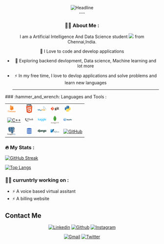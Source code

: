 
 <div align=center>
        <img src="https://readme-typing-svg.herokuapp.com?color=%236FDA44&size=32&center=true&vCenter=true&width=600&height=50&lines=Hi+there+I'm+Arjun+%F0%9F%91%8B;AI+and+DATA+SCIENCE+Student;machine-Learning+Engineer;Problem+Solver;backend+engineer" alt="Headline" />
 </div>



<div align=center>
---

### :woman_technologist: About Me :

I am a Artificial Intelligence And Data Science student <img src="https://media.giphy.com/media/WUlplcMpOCEmTGBtBW/giphy.gif" width="30"> from Chennai,India.

:telescope: I Love to code and develop applications 

- :seedling: Exploring backend devlopment, Data science, Machine learning and lot more

- :zap: In my free time, I love to devlop applications and solve problems and learn new languages

  ---
</div>
### :hammer_and_wrench: Languages and Tools :
    
<table>
   <tbody>
       <tr>
            <td><a href="#"><img alt="Firebase" title="Firebase" height="28px"
                        src="https://github.com/devicons/devicon/blob/master/icons/firebase/firebase-plain-wordmark.svg" /></a>
            </td>
            <td><a href="#"><img alt="HTML5" title="HTML5" height="28px"
                        src="https://raw.githubusercontent.com/github/explore/80688e429a7d4ef2fca1e82350fe8e3517d3494d/topics/html/html.png" /></a>
            </td>
            <td><a href="#"><img alt="mysql" title="mysql" height="28px"
                        src="https://github.com/devicons/devicon/blob/master/icons/mysql/mysql-original-wordmark.svg" /></a>
            </td>
            <td><a href="#"><img alt="git" title="git" height="28px"
                        src="https://github.com/devicons/devicon/blob/master/icons/git/git-original-wordmark.svg" /></a>
            </td>
            <td><a href="#"><img alt="Python" title="Python" height="28px"
                        src="https://raw.githubusercontent.com/github/explore/80688e429a7d4ef2fca1e82350fe8e3517d3494d/topics/python/python.png" /></a>
            </td>
       </tr>
       <tr>
            <td><a href="#"><img alt="C++" title="C++" height="28px"
                        src="https://img.icons8.com/color/48/000000/c-plus-plus-logo.png" /></a></td>
            <td><a href="#"><img alt="flask" title="flask" height="28px"
                        src="https://github.com/devicons/devicon/blob/master/icons/flask/flask-original-wordmark.svg" /></a></td>
            <td><a href="#"><img alt="kaggle" title="kaggle" height="28px"
                        src="https://github.com/devicons/devicon/blob/master/icons/kaggle/kaggle-original-wordmark.svg" /></a></td>
            <td><a href="#"><img alt="mongo" title="mongo" height="28px"
                        src="https://github.com/devicons/devicon/blob/master/icons/mongodb/mongodb-original-wordmark.svg" /></a>
            </td>
            <td><a href="#"><img alt="numpy" title="numpy" height="28px"
                        src="https://github.com/devicons/devicon/blob/master/icons/numpy/numpy-original-wordmark.svg" /></a></td>
       </tr>
       <tr>
            <td><a href="#"><img alt="postgres" title="postgres" height="28px"
                        src="https://github.com/devicons/devicon/blob/master/icons/postgresql/postgresql-original-wordmark.svg" /></a>
            </td>
            <td><a href="#"><img alt="SQL" title="SQL" height="28px"
                        src="https://raw.githubusercontent.com/github/explore/80688e429a7d4ef2fca1e82350fe8e3517d3494d/topics/sql/sql.png" /></a>
            </td>
            <td><a href="#"><img alt="django" title="django" height="28px"
                        src="https://github.com/devicons/devicon/blob/master/icons/django/django-plain-wordmark.svg" /></a></td>
            <td><a href="#"><img alt="sqlite" title="sqlite" height="28px"
                        src="https://github.com/devicons/devicon/blob/master/icons/sqlite/sqlite-original-wordmark.svg" /></a></td>
            <td><a href="#"><img alt="GitHub" title="GitHub" height="28px"
                        src="https://i.imgur.com/DZgetVv.png" /></a>
            </td>
       </tr>
    </tbody>
</table>
  
  ### :fire: My Stats :
  [![GitHub Streak](http://github-readme-streak-stats.herokuapp.com?user=arjunprakash027&theme=dark&background=000000)](https://git.io/streak-stats)
  
  [![Top Langs](https://github-readme-stats.vercel.app/api/top-langs/?username=arjunprakash027&layout=compact&theme=vision-friendly-dark)](https://github.com/anuraghazra/github-readme-stats)
  
  ### :woman_technologist: curruntrly working on :
- :zap: A voice based virtual assitant
- :zap: A billing website
  
    
 ## Contact Me


<p align="center">
  <a href="https://www.linkedin.com/in/arjun-prakash-589348211/"><img alt="Linkedin" title="Arjun Linkedin" src="https://img.shields.io/badge/LinkedIn-0077B5?style=for-the-badge&logo=linkedin&logoColor=white"></a>
  <a href="https://github.com/arjunprakash027"><img alt="Github" title="arjun Github" src="https://img.shields.io/badge/GitHub-100000?style=for-the-badge&logo=github&logoColor=white"></a>
  <a href="https://www.instagram.com/arjun_.rao/"><img alt="Instagram" title="arjun Instagram" src="https://img.shields.io/badge/Instagram-E4405F?style=for-the-badge&logo=instagram&logoColor=white"></a>
 </p>
 <p align="center">
  <a href="mailto:arjunprakash027@gmail.com"><img alt="Gmail" title="Arjun Gmail" src="https://img.shields.io/badge/Gmail-D14836?style=for-the-badge&logo=gmail&logoColor=white"></a>
<a href="https://img.shields.io/badge/Twitter-blue?style=for-the-badge&logo=twitter&logoColor=white"><img alt="Twitter" title="arjun Twitter" src="https://img.shields.io/badge/Twitter-1DA1F2?style=for-the-badge&logo=twitter&logoColor=white"></a>
</p>
